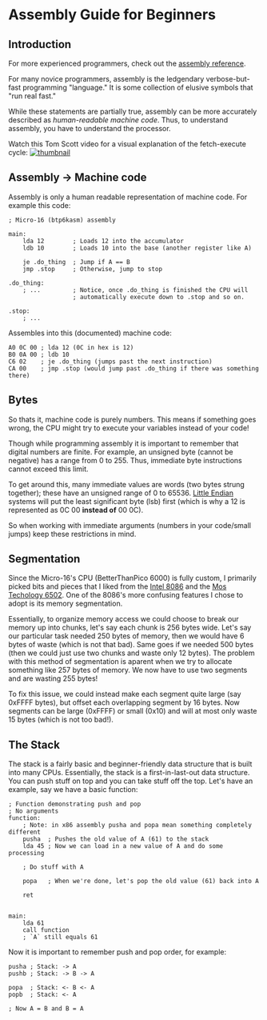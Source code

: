 # Assembly Guide for Beginners

## Introduction

For more experienced programmers, check out the [assembly reference](ASSEMBLY_REFERENCE.md).

For many novice programmers, assembly is the ledgendary verbose-but-fast programming "language." It is some collection of elusive symbols that "run real fast."

While these statements are partially true, assembly can be more accurately described as *human-readable machine code*. Thus, to understand assembly, you have to understand the processor.

Watch this Tom Scott video for a visual explanation of the fetch-execute cycle:
[![thumbnail](https://img.youtube.com/vi/Z5JC9Ve1sfI/0.jpg)](https://www.youtube.com/watch?v=Z5JC9Ve1sfI)

## Assembly -> Machine code

Assembly is only a human readable representation of machine code. For example this code:
```x86asm
; Micro-16 (btp6kasm) assembly

main:
    lda 12        ; Loads 12 into the accumulator
    ldb 10        ; Loads 10 into the base (another register like A)

    je .do_thing  ; Jump if A == B
    jmp .stop     ; Otherwise, jump to stop

.do_thing:
    ; ...         ; Notice, once .do_thing is finished the CPU will
                  ; automatically execute down to .stop and so on.

.stop:
    ; ...
```

Assembles into this (documented) machine code:
```
A0 0C 00 ; lda 12 (0C in hex is 12)
B0 0A 00 ; ldb 10
C6 02    ; je .do_thing (jumps past the next instruction)
CA 00    ; jmp .stop (would jump past .do_thing if there was something there)
```

## Bytes

So thats it, machine code is purely numbers. This means if something goes wrong, the CPU might try to execute your variables instead of your code!

Though while programming assembly it is important to remember that digital numbers are finite. For example, an unsigned byte (cannot be negative) has a range from 0 to 255. Thus, immediate byte instructions cannot exceed this limit.

To get around this, many immediate values are words (two bytes strung together); these have an unsigned range of 0 to 65536. [Little Endian](https://en.wikipedia.org/wiki/Endianness) systems will put the least significant byte (lsb) first (which is why a 12 is represented as 0C 00 **instead of** 00 0C).

So when working with immediate arguments (numbers in your code/small jumps) keep these restrictions in mind.

## Segmentation

Since the Micro-16's CPU (BetterThanPico 6000) is fully custom, I primarily picked bits and pieces that I liked from the [Intel 8086](https://en.wikipedia.org/wiki/Intel_8086) and the [Mos Techology 6502](https://en.wikipedia.org/wiki/MOS_Technology_6502). One of the 8086's more confusing features I chose to adopt is its memory segmentation.

Essentially, to organize memory access we could choose to break our memory up into chunks, let's say each chunk is 256 bytes wide. Let's say our particular task needed 250 bytes of memory, then we would have 6 bytes of waste (which is not that bad). Same goes if we needed 500 bytes (then we could just use two chunks and waste only 12 bytes). The problem with this method of segmentation is aparent when we try to allocate something like 257 bytes of memory. We now have to use two segments and are wasting 255 bytes!

To fix this issue, we could instead make each segment quite large (say 0xFFFF bytes), but offset each overlapping segment by 16 bytes. Now segments can be large (0xFFFF) or small (0x10) and will at most only waste 15 bytes (which is not too bad!).

## The Stack

The stack is a fairly basic and beginner-friendly data structure that is built into many CPUs. Essentially, the stack is a first-in-last-out data structure. You can push stuff on top and you can take stuff off the top. Let's have an example, say we have a basic function:
```x86asm
; Function demonstrating push and pop
; No arguments
function:
    ; Note: in x86 assembly pusha and popa mean something completely different
    pusha  ; Pushes the old value of A (61) to the stack
    lda 45 ; Now we can load in a new value of A and do some processing

    ; Do stuff with A

    popa   ; When we're done, let's pop the old value (61) back into A

    ret


main:
    lda 61
    call function
    ; `A` still equals 61
```

Now it is important to remember push and pop order, for example:
```x86asm
pusha ; Stack: -> A
pushb ; Stack: -> B -> A

popa  ; Stack: <- B <- A
popb  ; Stack: <- A

; Now A = B and B = A
```